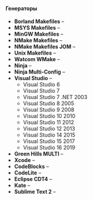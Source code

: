 #### Генераторы

* **Borland Makefiles** –
* **MSYS Makefiles** –
* **MinGW Makefiles** –
* **NMake Makefiles** –
* **NMake Makefiles JOM** –
* **Unix Makefiles** –
* **Watcom WMake** –
* **Ninja** –
* **Ninja Multi-Config** –
* **Visual Studio** –
  * Visual Studio 6
  * Visual Studio 7
  * Visual Studio 7 .NET 2003
  * Visual Studio 8 2005
  * Visual Studio 9 2008
  * Visual Studio 10 2010
  * Visual Studio 11 2012
  * Visual Studio 12 2013
  * Visual Studio 14 2015
  * Visual Studio 15 2017
  * Visual Studio 16 2019
* **Green Hills MULTI** –
* **Xcode** –
* **CodeBlocks** –
* **CodeLite** –
* **Eclipse CDT4** –
* **Kate** –
* **Sublime Text 2** –
